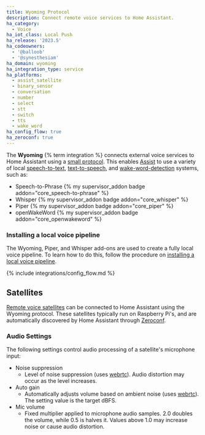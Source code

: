 ```yaml
---
title: Wyoming Protocol
description: Connect remote voice services to Home Assistant.
ha_category:
  - Voice
ha_iot_class: Local Push
ha_release: '2023.5'
ha_codeowners:
  - '@balloob'
  - '@synesthesiam'
ha_domain: wyoming
ha_integration_type: service
ha_platforms:
  - assist_satellite
  - binary_sensor
  - conversation
  - number
  - select
  - stt
  - switch
  - tts
  - wake_word
ha_config_flow: true
ha_zeroconf: true
---
```


The **Wyoming** {% term integration %} connects external voice services to Home Assistant using a [small protocol](https://github.com/rhasspy/rhasspy3/blob/master/docs/wyoming.md). This enables [Assist](/voice_control/) to use a variety of local [speech-to-text](/integrations/stt/), [text-to-speech](/integrations/tts/), and [wake-word-detection](/integrations/wake_word/) systems, such as:

- Speech-to-Phrase {% my supervisor_addon badge addon="core_speech-to-phrase" %}
- Whisper {% my supervisor_addon badge addon="core_whisper" %}
- Piper {% my supervisor_addon badge addon="core_piper" %}
- openWakeWord {% my supervisor_addon badge addon="core_openwakeword" %}

### Installing a local voice pipeline

The Wyoming, Piper, and Whisper add-ons are used to create a fully local voice pipeline. To learn how to do this, follow the procedure on [installing a local voice pipeline](/voice_control/voice_remote_local_assistant/).

{% include integrations/config_flow.md %}

## Satellites

[Remote voice satellites](https://github.com/rhasspy/wyoming-satellite) can be connected to Home Assistant using the Wyoming protocol. These satellites typically run on Raspberry Pi's, and are automatically discovered by Home Assistant through [Zeroconf](/integrations/zeroconf).


### Audio Settings

The following settings control audio processing of a satellite's microphone input:

- Noise suppression
    - Level of noise suppression (uses [webrtc]). Audio distortion may occur as the level increases.
- Auto gain
    - Automatically adjusts volume based on ambient noise (uses [webrtc]). The setting value is the target dBFS.
- Mic volume
    - Fixed multiplier applied to microphone audio samples. 2.0 doubles the volume, while 0.5 is halves it. Values above 1.0 may increase noise or cause audio distortion.

[webrtc]: https://github.com/rhasspy/webrtc-noise-gain
